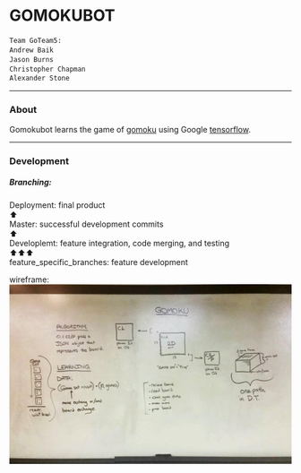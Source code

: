 # GOMOKUBOT

```python
Team GoTeam5:
Andrew Baik
Jason Burns
Christopher Chapman
Alexander Stone
```

---

### About
Gomokubot learns the game of [gomoku](https://en.wikipedia.org/wiki/Gomoku) using 
Google [tensorflow](https://www.tensorflow.org/).

---

### Development

##### Branching:

Deployment: final product<br>
:arrow_up:<br>
Master: successful development commits<br>
:arrow_up:<br>
Developlemt: feature integration, code merging, and testing<br>
:arrow_up::arrow_up::arrow_up:<br>
feature_specific_branches: feature development<br>

wireframe:
![wireframe](https://github.com/GoTeam5/Gomokubot/blob/master/assets/GOMOKU.jpg) <br>
